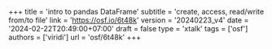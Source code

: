 +++
title = 'intro to pandas DataFrame'
subtitle = 'create, access, read/write from/to file'
link = 'https://osf.io/6t48k'
version = '20240223_v4'
date = '2024-02-22T20:49:00+07:00'
draft = false
type = 'xtalk'
tags = ['osf']
authors = ['viridi']
url = 'osf/6t48k'
+++
<!--more-->

